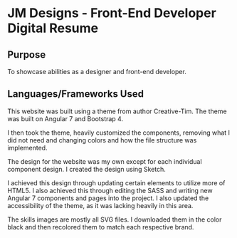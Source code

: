 # JM Designs - Front-End Developer Digital Resume

## Purpose
To showcase abilities as a designer and front-end developer.

## Languages/Frameworks Used
This website was built using a theme from author Creative-Tim.
The theme was built on Angular 7 and Bootstrap 4.

I then took the theme, heavily customized the components, removing what I did not need and changing colors and how the file structure was implemented.

The design for the website was my own except for each individual component design. I created the design using Sketch.

I achieved this design through updating certain elements to utilize more of HTML5. I also achieved this through editing the SASS and writing new Angular 7 components and pages into the project. I also updated the accessibility of the theme, as it was lacking heavily in this area.

The skills images are mostly all SVG files. I downloaded them in the color black and then recolored them to match each respective brand.